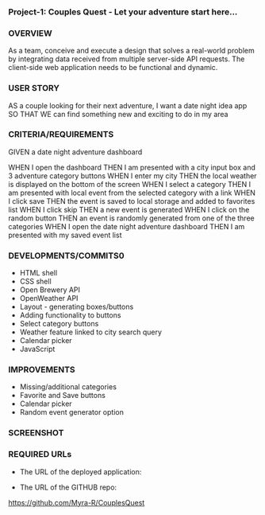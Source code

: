 ### Project-1: Couples Quest - Let your adventure start here...

### OVERVIEW

As a team, conceive and execute a design that solves a real-world problem by integrating data received from multiple server-side API requests. The client-side web application needs to be functional and dynamic.


### USER STORY

AS a couple looking for their next adventure, I want a date night idea app
SO THAT WE can find something new and exciting to do in my area

### CRITERIA/REQUIREMENTS

GIVEN a date night adventure dashboard

 WHEN I open the dashboard
 THEN I am presented with a city input box and 3 adventure category buttons
 WHEN I enter my city
 THEN the local weather is displayed on the bottom of the screen
 WHEN I select a category 
 THEN I am presented with local event from the selected category with a link
 WHEN I click save
 THEN the event is saved to local storage and added to favorites list
 WHEN I click skip
 THEN a new event is generated
 WHEN I click on the random button
 THEN an event is randomly generated from one of the three categories
 WHEN I open the date night adventure dashboard
 THEN I am presented with my saved event list


### DEVELOPMENTS/COMMITS0

* HTML shell
* CSS shell
* Open Brewery API
* OpenWeather API
* Layout - generating boxes/buttons
* Adding functionality to buttons
* Select category buttons
* Weather feature linked to city search query
* Calendar picker
* JavaScript


### IMPROVEMENTS

* Missing/additional categories
* Favorite and Save buttons
* Calendar picker
* Random event generator option 


### SCREENSHOT


### REQUIRED URLs

* The URL of the deployed application:



* The URL of the GITHUB repo:

https://github.com/Myra-R/CouplesQuest

